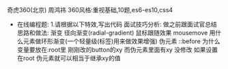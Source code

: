 奇虎360(北京) 周鸿祎
360风格:重视基础,10题,es6-es10,css4

- 在线编程题:
    1.请根据以下特效,写出代码
    面试技巧分析:
        做之前跟面试官总结思路和做法:
            渐变 径向渐变(radial-gradient)
            鼠标跟随效果 mousemove
            用什么元素做环形渐变(一个轻量级(标签)用来做效果增强)
                伪元素 ::before
            为什么变量要放在:root里
                刚刚改的button的xy 而伪元素里面有xy 没修改 如果设置在root 伪元素就可以相当于继承xy的值